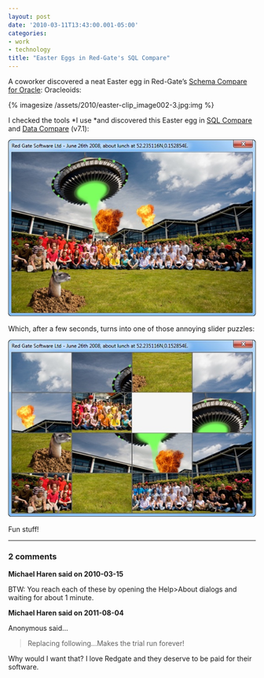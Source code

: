 ```yaml
---
layout: post
date: '2010-03-11T13:43:00.001-05:00'
categories:
- work
- technology
title: "Easter Eggs in Red-Gate's SQL Compare"
---
```



A coworker discovered a neat Easter egg in Red-Gate’s [Schema Compare for Oracle](http://www.red-gate.com/Products/schema_compare_for_oracle/index.htm): Oracleoids:

{% imagesize /assets/2010/easter-clip_image002-3.jpg:img %}

I checked the tools *I use *and discovered this Easter egg in [SQL Compare](http://www.red-gate.com/Products/SQL_Compare/index.htm) and [Data Compare](http://www.red-gate.com/Products/SQL_Data_Compare/index.htm) (v7.1):

![](/assets/2010/easter-sql-2.jpg) 

Which, after a few seconds, turns into one of those annoying slider puzzles:

![](/assets/2010/easter-sql-3.jpg) 

Fun stuff!

---

### 2 comments

**Michael Haren said on 2010-03-15**

BTW: You reach each of these by opening the Help>About dialogs and waiting for about 1 minute.

**Michael Haren said on 2011-08-04**

Anonymous said...

> Replacing following...Makes the trial run forever!

Why would I want that? I love Redgate and they deserve to be paid for their software.

